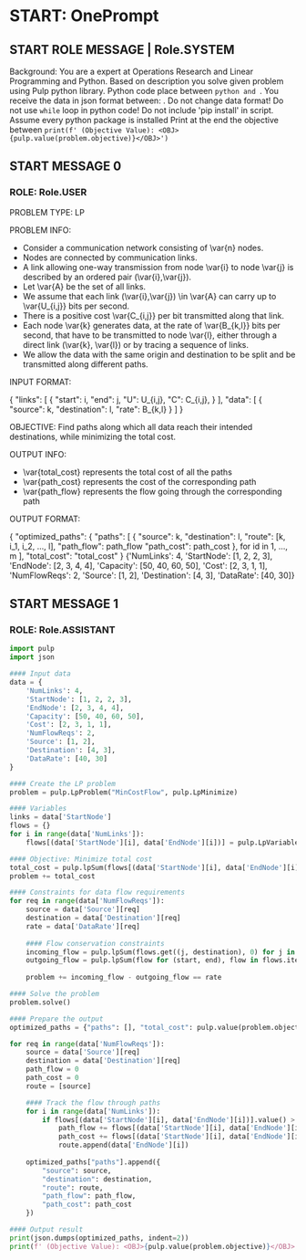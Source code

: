 # START: OnePrompt 
## START ROLE MESSAGE | Role.SYSTEM 
Background: You are a expert at Operations Research and Linear Programming and Python. Based on description you solve given problem using Pulp python library. Python code place between ```python and ```. You receive the data in json format between: <DATA></DATA>. Do not change data format! Do not use `while` loop in python code! Do not include 'pip install' in script. Assume every python package is installed Print at the end the objective between <OBJ></OBJ> `print(f' (Objective Value): <OBJ>{pulp.value(problem.objective)}</OBJ>')`  
## START MESSAGE 0 
### ROLE: Role.USER
<DESCRIPTION>
PROBLEM TYPE: LP

PROBLEM INFO:

- Consider a communication network consisting of \var{n} nodes.
- Nodes are con­nected by communication links.
- A link allowing one-way transmission from node \var{i} to node \var{j} is described by an ordered pair (\var{i},\var{j}). 
- Let \var{A} be the set of all links. 
- We assume that each link (\var{i},\var{j}) \in \var{A} can carry up to \var{U_{i,j}} bits per second. 
- There is a positive cost \var{C_{i,j}} per bit transmitted along that link. 
- Each node \var{k} generates data, at the rate of \var{B_{k,l}} bits per second, that have to be transmitted to node \var{l}, either through a direct link (\var{k}, \var{l}) or by tracing a sequence of links. 
- We allow the data with the same origin and destination to be split and be transmitted along different paths.

INPUT FORMAT:

{
    "links": [
       {
        "start": i,
        "end": j,
        "U": U_{i,j},
        "C": C_{i,j},
       }
    ],
    "data": [
        {
            "source": k,
            "destination": l,
            "rate": B_{k,l}
        }
    ]
}


OBJECTIVE: Find paths along which all data reach their intended destinations, while minimizing the total cost. 



OUTPUT INFO:
- \var{total_cost} represents the total cost of all the paths
- \var{path_cost} represents the cost of the corresponding path
- \var{path_flow} represents the flow going through the corresponding path

OUTPUT FORMAT:

{
    "optimized_paths": {
        "paths": [
            {
                "source": k,
                "destination": l,
                "route": [k, i_1, i_2, ..., l],
                "path_flow": path_flow
                "path_cost": path_cost
            },
            for id in 1, ..., m 
        ],
    "total_cost": "total_cost"
}
</DESCRIPTION>
<DATA>
{'NumLinks': 4, 'StartNode': [1, 2, 2, 3], 'EndNode': [2, 3, 4, 4], 'Capacity': [50, 40, 60, 50], 'Cost': [2, 3, 1, 1], 'NumFlowReqs': 2, 'Source': [1, 2], 'Destination': [4, 3], 'DataRate': [40, 30]}</DATA>


## START MESSAGE 1 
### ROLE: Role.ASSISTANT
```python
import pulp
import json

#### Input data
data = {
    'NumLinks': 4, 
    'StartNode': [1, 2, 2, 3], 
    'EndNode': [2, 3, 4, 4], 
    'Capacity': [50, 40, 60, 50], 
    'Cost': [2, 3, 1, 1], 
    'NumFlowReqs': 2, 
    'Source': [1, 2], 
    'Destination': [4, 3], 
    'DataRate': [40, 30]
}

#### Create the LP problem
problem = pulp.LpProblem("MinCostFlow", pulp.LpMinimize)

#### Variables
links = data['StartNode']
flows = {}
for i in range(data['NumLinks']):
    flows[(data['StartNode'][i], data['EndNode'][i])] = pulp.LpVariable(f'flow_{i}', lowBound=0, upBound=data['Capacity'][i])

#### Objective: Minimize total cost
total_cost = pulp.lpSum(flows[(data['StartNode'][i], data['EndNode'][i])] * data['Cost'][i] for i in range(data['NumLinks']))
problem += total_cost

#### Constraints for data flow requirements
for req in range(data['NumFlowReqs']):
    source = data['Source'][req]
    destination = data['Destination'][req]
    rate = data['DataRate'][req]
    
    #### Flow conservation constraints
    incoming_flow = pulp.lpSum(flows.get((j, destination), 0) for j in range(1, data['NumLinks'] + 1) if (j, destination) in flows)
    outgoing_flow = pulp.lpSum(flow for (start, end), flow in flows.items() if start == source)
    
    problem += incoming_flow - outgoing_flow == rate

#### Solve the problem
problem.solve()

#### Prepare the output
optimized_paths = {"paths": [], "total_cost": pulp.value(problem.objective)}

for req in range(data['NumFlowReqs']):
    source = data['Source'][req]
    destination = data['Destination'][req]
    path_flow = 0
    path_cost = 0
    route = [source]

    #### Track the flow through paths
    for i in range(data['NumLinks']):
        if flows[(data['StartNode'][i], data['EndNode'][i])].value() > 0:
            path_flow += flows[(data['StartNode'][i], data['EndNode'][i])].value()
            path_cost += flows[(data['StartNode'][i], data['EndNode'][i])].value() * data['Cost'][i]
            route.append(data['EndNode'][i])
    
    optimized_paths["paths"].append({
        "source": source,
        "destination": destination,
        "route": route,
        "path_flow": path_flow,
        "path_cost": path_cost
    })

#### Output result
print(json.dumps(optimized_paths, indent=2))
print(f' (Objective Value): <OBJ>{pulp.value(problem.objective)}</OBJ>')
```

